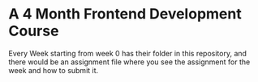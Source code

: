 # A 4 Month Frontend Development Course
Every Week starting from week 0 has their folder in this repository, and there would be an assignment file where you
see the assignment for the week and how to submit it.
